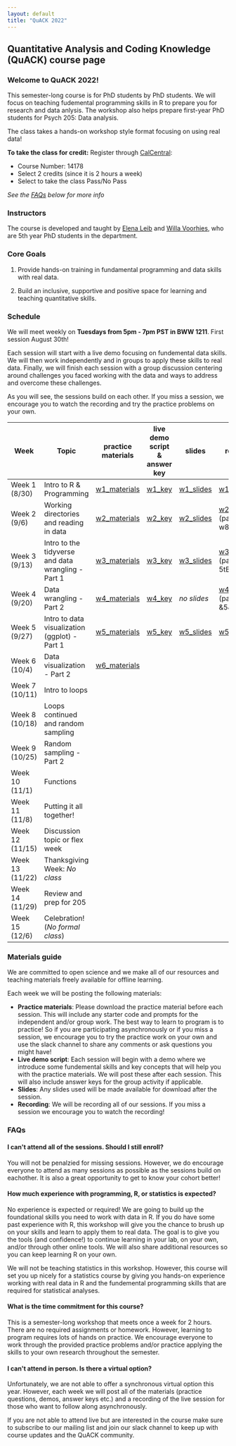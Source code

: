 ```yaml
---
layout: default
title: "QuACK 2022"
---
```

## Quantitative Analysis and Coding Knowledge (QuACK) course page

### Welcome to QuACK 2022!
This semester-long course is for PhD students by PhD students. We will focus on teaching fudemental programming skills in R to prepare you for research and data anlysis. The workshop also helps prepare first-year PhD students for Psych 205: Data analysis. 

The class takes a hands-on workshop style format focusing on using real data!

**To take the class for credit:** Register  through [CalCentral](https://calcentral.berkeley.edu/dashboard):
* Course Number: 14178
* Select 2 credits (since it is 2 hours a week)
* Select to take the class Pass/No Pass

*See the [FAQs](#faqs) below for more info*

### Instructors
The course is developed and taught by [Elena Leib](https://ucb-psychology-quack.github.io/site/about/about) and [Willa Voorhies](https://ucb-psychology-quack.github.io/site/about/about), who are 5th year PhD students in the department.

### Core Goals
1) Provide hands-on training in fundamental programming and data skills with real data.  

2) Build an inclusive, supportive and positive space for learning and teaching quantitative skills. 

### Schedule

We will meet weekly on **Tuesdays from 5pm - 7pm PST in BWW 1211**.  First session August 30th!

Each session will start with a live demo focusing on fundemental data skills. We will then work independently and in groups to apply these skills to real data. Finally, we will finish each session with a group discussion centering around challenges you faced working with the data and ways to address and overcome these challenges. 

As you will see, the sessions build on each other. If you miss a session, we encourage you to watch the recording and try the practice problems on your own. 

|  Week | Topic | practice materials | live demo script & answer key | slides | recording | 
| ------|-------|------- |  ------|-------|-------|
| Week 1 (8/30) |Intro to R & Programming|[w1_materials](week1/week1.zip)|[w1_key](week1/week1_key.R)|[w1_slides](week1/QuACK_Week1_Intro.pdf)|[w1_recording](week1/week1_recording.zip)|
| Week 2 (9/6) |Working directories and reading in data|[w2_materials](week2/week2.zip)|[w2_key](week2/week2_key.R)|[w2_slides](week2/week2_slides.pdf)|[w2_recording](https://berkeley.zoom.us/rec/share/rfMn9qSouxqGjUpMRdV6iCjB9PpN2aRJQPGH-cemXh7DEeY0NkVFG1q1txFu8rLr.yafZGE_4Nz8V2Pg7)<br>(passcode: w8*=8mt.)|
| Week 3 (9/13) |Intro to the tidyverse and data wrangling - Part 1|[w3_materials](week3/week3.zip)|[w3_key](week3/week3_key.R)|[w3_slides](week3/week3_slides.pdf)|[w3_recording](https://berkeley.zoom.us/rec/share/ziVqnI2JU1rww9R5Rl5OXQ0eBD-xBd1-qZfSqirhCvdL3bUjMfSzUseZ8P-KomDb.sZmuVJNIVrQ8rcr4)<br>(passcode: 5tB0.p=$)|
| Week 4 (9/20)|Data wrangling - Part 2|[w4_materials](week4/week4.zip)|[w4_key](week4/week4_key.R)|*no slides*|[w4_recording](https://berkeley.zoom.us/rec/share/PbISG21E71pJgo4yVxiBJDKQrW2L9lsn6H2SoEf4mZq0yRU0NySqhhDuJh9lr9dR.mWSOMB7y6WTA-Rxe)<br>(passcode: &5&\*NGJh)|
| Week 5 (9/27) |Intro to data visualization (ggplot) - Part 1|[w5_materials](week5/week5.zip)|[w5_key](week5/week5_key.R)|[w5_slides](week5/DataViz-part1.pdf)|[w5_recording](https://drive.google.com/file/d/1g8E4Ee6KASm6K3phpMNumq7U-LLfI2lZ/view?usp=sharing)|
| Week 6 (10/4) |Data visualization - Part 2|[w6_materials](week6/week6.zip)||||||
| Week 7 (10/11) |Intro to loops|||||||
| Week 8 (10/18) |Loops continued and random sampling|||||
| Week 9 (10/25) |Random sampling - Part 2|||||
| Week 10 (11/1) |Functions||||||
| Week 11 (11/8) |Putting it all together!||||||
| Week 12 (11/15) |Discussion topic or flex week||||||
| Week 13 (11/22) |Thanksgiving Week: *No class*|||||
| Week 14 (11/29) |Review and prep for 205|||||
| Week 15 (12/6) |Celebration! (*No formal class*)|||||


### Materials guide
We are committed to open science and we make all of our resources and teaching materials freely available for offline learning.

Each week we will be posting the following materials:
* **Practice materials**: Please download the practice material before each session. This will include any starter code and prompts for the independent and/or group work. The best way to learn to program is to practice! So if you are participating asynchronously or if you miss a session, we encourage you to try the practice work on your own and use the slack channel to share any comments or ask questions you might have! 
* **Live demo script**: Each session will begin with a demo where we introduce some fundemental skills and key concepts that will help you with the practice materials. We will post these after each session. This will also include answer keys for the group activity if applicable. 
* **Slides**: Any slides used will be made available for download after the session. 
* **Recording**: We will be recording all of our sessions. If you miss a session we encourage you to watch the recording! 

### FAQs

#### I can't attend all of the sessions. Should I still enroll? 
You will not be penalzied for missing sessions. However, we do encourage everyone to attend as many sessions as possible as the sessions build on eachother. It is also a great opportunity to get to know your cohort better! 

#### How much experience with programming, R, or statistics is expected?
No experience is expected or required! We are going to build up the foundational skills you need to work with data in R. If you do have some past experience with R, this workshop will give you the chance to brush up on your skills and learn to apply them to real data. The goal is to give you the tools (and confidence!) to continue learning in your lab, on your own, and/or through other online tools. We will also share additional resources so you can keep learning R on your own.

We will not be teaching statistics in this workshop. However, this course will set you up nicely for a statistics course by giving you hands-on experience working with real data in R and the fundemental programming skills that are required for statistical analyses. 

#### What is the time commitment for this course? 
This is a semester-long workshop that meets once a week for 2 hours. There are no required assignments or homework. However, learning to program requires lots of hands on practice. We encourage everyone to work through the provided practice problems and/or practice applying the skills to your own research throughout the semester. 

#### I can't attend in person. Is there a virtual option? 
Unfortunately, we are not able to offer a synchronous virtual option this year. However, each week we will post all of the materials (practice questions, demos, answer keys etc.) and a recording of the live session for those who want to follow along asynchronously. 

If you are not able to attend live but are interested in the course make sure to subscribe to our mailing list and join our slack channel to keep up with course updates and the QuACK community.

